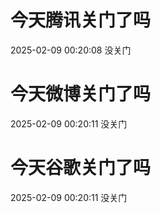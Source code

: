# 今天腾讯关门了吗

2025-02-09 00:20:08 没关门

# 今天微博关门了吗

2025-02-09 00:20:11 没关门

# 今天谷歌关门了吗

2025-02-09 00:20:11 没关门

